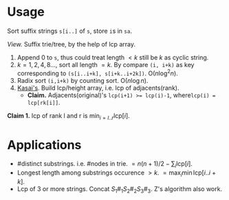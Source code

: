 # Usage

Sort suffix strings `s[i..]` of `s`, store `i`s in `sa`.

*View.* Suffix trie/tree, by the help of lcp array.

1. Append 0 to `s`, thus could treat length $<k$ still be $k$ as cyclic string.
2. $k=1,2,4,8...$, sort all length $=k$. By compare `(i, i+k)` as key corresponding to `(s[i..i+k], s[i+k..i+2k])`. O($n\log^2 n$).
3. Radix sort `(i,i+k)` by counting sort. O($n\log n$).
4. [Kasai's](https://web.stanford.edu/class/archive/cs/cs166/cs166.1206/lectures/03/Small03.pdf). Build lcp/height array, i.e. lcp of adjacents(rank).
    - **Claim.** Adjacents(original)'s `lcp(i+1) >= lcp(i)-1`, where`lcp(i) = lcp[rk[i]]`.


**Claim 1.** lcp of rank l and r is $\min_{i=l..r} \text{lcp}[i]$.

# Applications

- \#distinct substrings. i.e. \#nodes in trie. $= n(n+1)/2 - \sum_i \text{lcp}[i]$.
- Longest length among substrings occurence $> k$. $= \max_i \min \text{lcp}[i..i+k]$.
- Lcp of 3 or more strings. Concat $S_1\#_1 S_2\#_2 S_3 \#_3$. Z's algorithm also work.